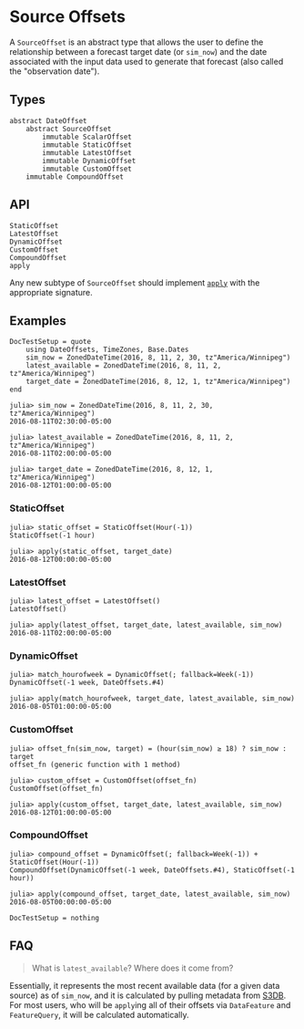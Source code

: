 # Source Offsets

A `SourceOffset` is an abstract type that allows the user to define the relationship
between a forecast target date (or `sim_now`) and the date associated with the input data
used to generate that forecast (also called the "observation date").

## Types

```
abstract DateOffset
    abstract SourceOffset
        immutable ScalarOffset
        immutable StaticOffset
        immutable LatestOffset
        immutable DynamicOffset
        immutable CustomOffset
    immutable CompoundOffset
```

## API

```@docs
StaticOffset
LatestOffset
DynamicOffset
CustomOffset
CompoundOffset
apply
```

Any new subtype of `SourceOffset` should implement [`apply`](@ref) with the appropriate
signature.

## Examples

```@meta
DocTestSetup = quote
    using DateOffsets, TimeZones, Base.Dates
    sim_now = ZonedDateTime(2016, 8, 11, 2, 30, tz"America/Winnipeg")
    latest_available = ZonedDateTime(2016, 8, 11, 2, tz"America/Winnipeg")
    target_date = ZonedDateTime(2016, 8, 12, 1, tz"America/Winnipeg")
end
```

```jldoctest
julia> sim_now = ZonedDateTime(2016, 8, 11, 2, 30, tz"America/Winnipeg")
2016-08-11T02:30:00-05:00

julia> latest_available = ZonedDateTime(2016, 8, 11, 2, tz"America/Winnipeg")
2016-08-11T02:00:00-05:00

julia> target_date = ZonedDateTime(2016, 8, 12, 1, tz"America/Winnipeg")
2016-08-12T01:00:00-05:00
```

### StaticOffset

```jldoctest
julia> static_offset = StaticOffset(Hour(-1))
StaticOffset(-1 hour)

julia> apply(static_offset, target_date)
2016-08-12T00:00:00-05:00
```

### LatestOffset

```jldoctest
julia> latest_offset = LatestOffset()
LatestOffset()

julia> apply(latest_offset, target_date, latest_available, sim_now)
2016-08-11T02:00:00-05:00
```

### DynamicOffset

```jldoctest
julia> match_hourofweek = DynamicOffset(; fallback=Week(-1))
DynamicOffset(-1 week, DateOffsets.#4)

julia> apply(match_hourofweek, target_date, latest_available, sim_now)
2016-08-05T01:00:00-05:00
```

### CustomOffset

```jldoctest
julia> offset_fn(sim_now, target) = (hour(sim_now) ≥ 18) ? sim_now : target
offset_fn (generic function with 1 method)

julia> custom_offset = CustomOffset(offset_fn)
CustomOffset(offset_fn)

julia> apply(custom_offset, target_date, latest_available, sim_now)
2016-08-12T01:00:00-05:00
```

### CompoundOffset

```jldoctest
julia> compound_offset = DynamicOffset(; fallback=Week(-1)) + StaticOffset(Hour(-1))
CompoundOffset(DynamicOffset(-1 week, DateOffsets.#4), StaticOffset(-1 hour))

julia> apply(compound_offset, target_date, latest_available, sim_now)
2016-08-05T00:00:00-05:00
```

```@meta
DocTestSetup = nothing
```

## FAQ

> What is `latest_available`? Where does it come from?

Essentially, it represents the most recent available data (for a given data source) as of
`sim_now`, and it is calculated by pulling metadata from
[S3DB](https://gitlab.invenia.ca/invenia/S3DB.jl). For most users, who will be `apply`ing
all of their offsets via `DataFeature` and `FeatureQuery`, it will be calculated
automatically.
